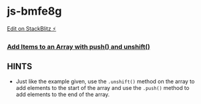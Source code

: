 # js-bmfe8g

[Edit on StackBlitz ⚡️](https://stackblitz.com/edit/js-bmfe8g)

### [Add Items to an Array with push() and unshift()](https://www.freecodecamp.org/learn/javascript-algorithms-and-data-structures/basic-data-structures/add-items-to-an-array-with-push-and-unshift)

## HINTS
- Just like the example given, use the `.unshift()` method on the array to add elements to the start of the array and use the `.push()` method to add elements to the end of the array.
